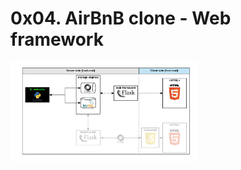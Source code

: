 # 0x04. AirBnB clone - Web framework

<img
  src="0x04-Clone_web_framework.png"
  style="display: inline-block; margin: 0 auto; max-width: 300px">
